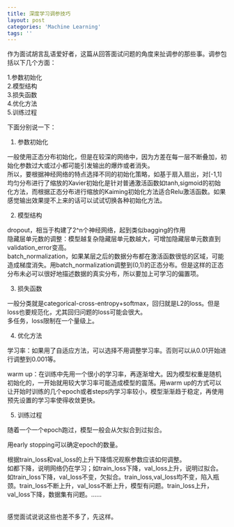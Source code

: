 ```yaml
---
title: 深度学习调参技巧
layout: post
categories: 'Machine Learning'
tags: ''
---
```


作为面试胡言乱语爱好者，这篇从回答面试问题的角度来扯调参的那些事。调参包括以下几个方面：

1.参数初始化<br>
2.模型结构<br>
3.损失函数<br>
4.优化方法<br>
5.训练过程<br>

下面分别说一下：

1. 参数初始化

一般使用正态分布初始化，但是在较深的网络中，因为方差在每一层不断叠加，初始化参数过大或过小都可能引发输出的爆炸或者消失。<br>
所以，要根据神经网络的特点选择不同的初始化策略，如基于扇入扇出，对[-1,1]均匀分布进行了缩放的Xavier初始化是针对普通激活函数如tanh,sigmoid的初始化方法，而根据正态分布进行缩放的Kaiming初始化方法适合Relu激活函数。如果感觉输出效果提不上来的话可以试试切换各种初始化方法。

2. 模型结构

dropout，相当于构建了2^n个神经网络，起到类似bagging的作用<br>
隐藏层单元数的调整：模型越复杂隐藏层单元数越大，可增加隐藏层单元数直到validation_error变高。<br>
batch_normalization，如果某层之后的数据分布都在激活函数很低的区域，可能造成梯度消失。用batch_normalization调整到(0,1)的正态分布。但是这样的正态分布未必可以很好地描述数据的真实分布，所以要加上可学习的偏置项。

3. 损失函数

一般分类就是categorical-cross-entropy+softmax，回归就是L2的loss。但是loss也要规范化，尤其回归问题的loss可能会很大。<br>
多任务，loss限制在一个量级上。<br>

4. 优化方法

学习率：如果用了自适应方法，可以选择不用调整学习率。否则可以从0.01开始进行调整到0.001等。

warm up：在训练中先用一个很小的学习率，再逐渐增大。因为模型权重是随机初始化的，一开始就用较大学习率可能造成模型的震荡。用warm up的方式可以让开始时训练的几个epoch或者steps内学习率较小，模型渐渐趋于稳定，再使用预先设置的学习率使得收敛更快。

5. 训练过程

随着一个一个epoch跑过，模型一般会从欠拟合到过拟合。

用early stopping可以确定epoch的数量。

根据train_loss和val_loss的上升下降情况观察参数应该如何调整。<br>
如都下降，说明网络仍在学习；如train_loss下降，val_loss上升，说明过拟合。如train_loss下降，val_loss不变，欠拟合。train_loss,val_loss均不变，陷入瓶颈。train_loss不断上升，val_loss不断上升，模型有问题。train_loss上升，val_loss下降，数据集有问题。……<br>

<br>
感觉面试说说这些也差不多了，先这样。